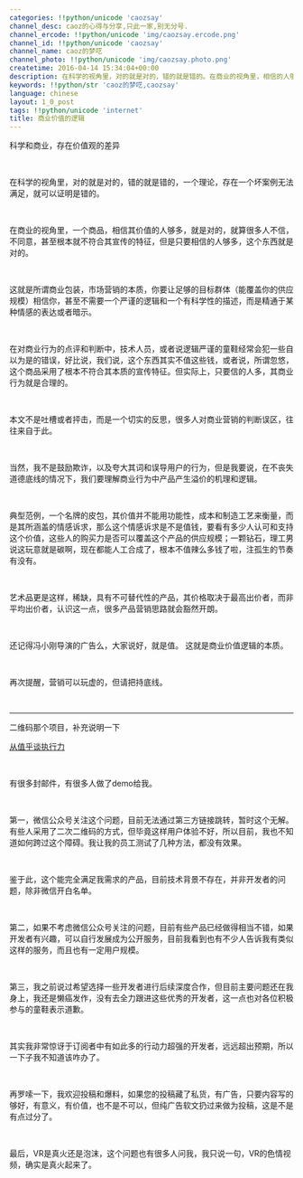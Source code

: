```yaml
---
categories: !!python/unicode 'caozsay'
channel_desc: caoz的心得与分享,只此一家,别无分号.
channel_ercode: !!python/unicode 'img/caozsay.ercode.png'
channel_id: !!python/unicode 'caozsay'
channel_name: caoz的梦呓
channel_photo: !!python/unicode 'img/caozsay.photo.png'
createtime: 2016-04-14 15:34:04+00:00
description: 在科学的视角里，对的就是对的，错的就是错的。在商业的视角里，相信的人够多，就是对的。
keywords: !!python/str 'caoz的梦呓,caozsay'
language: chinese
layout: 1_0_post
tags: !!python/unicode 'internet'
title: 商业价值的逻辑
---
```

<div class="rich_media_content" id="js_content">
<p>
         科学和商业，存在价值观的差异
        </p>
<p>
<br/>
</p>
<p>
         在科学的视角里，对的就是对的，错的就是错的，一个理论，存在一个坏案例无法满足，就可以证明是错的。
        </p>
<p>
<br/>
</p>
<p>
         在商业的视角里，一个商品，相信其价值的人够多，就是对的，就算很多人不信，不同意，甚至根本就不符合其宣传的特征，但是只要相信的人够多，这个东西就是对的。
        </p>
<p>
<br/>
</p>
<p>
         这就是所谓商业包装，市场营销的本质，你要让足够的目标群体（能覆盖你的供应规模）相信你，甚至不需要一个严谨的逻辑和一个有科学性的描述，而是精通于某种情感的表达或者暗示。
         <br/>
</p>
<p>
<br/>
</p>
<p>
         在对商业行为的点评和判断中，技术人员，或者说逻辑严谨的童鞋经常会犯一些自以为是的错误，好比说，我们说，这个东西其实不值这些钱，或者说，所谓忽悠，这个商品采用了根本不符合其本质的宣传特征。但实际上，只要信的人多，其商业行为就是合理的。
         <br/>
</p>
<p>
<br/>
</p>
<p>
         本文不是吐槽或者抨击，而是一个切实的反思，很多人对商业营销的判断误区，往往来自于此。
        </p>
<p>
<br/>
</p>
<p>
         当然，我不是鼓励欺诈，以及夸大其词和误导用户的行为，但是我要说，在不丧失道德底线的情况下，我们要理解商业行为中产品产生溢价的机理和逻辑。
        </p>
<p>
<br/>
</p>
<p>
         典型范例，一个名牌的皮包，其价值并不能用功能性，成本和制造工艺来衡量，而是其所涵盖的情感诉求，那么这个情感诉求是不是值钱，要看有多少人认可和支持这个价值，这些人的购买力是否可以覆盖这个产品的供应规模；一颗钻石，理工男说这玩意就是碳啊，现在都能人工合成了，根本不值辣么多钱了啦，注孤生的节奏有没有。
        </p>
<p>
<br/>
</p>
<p>
         艺术品更是这样，稀缺，具有不可替代性的产品，其价格取决于最高出价者，而非平均出价者，认识这一点，很多产品营销思路就会豁然开朗。
        </p>
<p>
<br/>
</p>
<p>
         还记得冯小刚导演的广告么，大家说好，就是值。 这就是商业价值逻辑的本质。
        </p>
<p>
<br/>
</p>
<p>
         再次提醒，营销可以玩虚的，但请把持底线。
        </p>
<p>
<br/>
</p>
<hr/>
<p>
         二维码那个项目，补充说明一下
        </p>
<p>
<a data_ue_src="http://mp.weixin.qq.com/s?__biz=MzI0MjA1Mjg2Ng==&amp;mid=402274061&amp;idx=1&amp;sn=85c9d6afe139049cf7109e350affdd16&amp;scene=21#wechat_redirect" href="http://mp.weixin.qq.com/s?__biz=MzI0MjA1Mjg2Ng==&amp;mid=402274061&amp;idx=1&amp;sn=85c9d6afe139049cf7109e350affdd16&amp;scene=21#wechat_redirect" target="_blank">
          从值乎谈执行力
         </a>
<br/>
</p>
<p>
<br/>
</p>
<p>
         有很多封邮件，有很多人做了demo给我。
        </p>
<p>
<br/>
</p>
<p>
         第一，微信公众号关注这个问题，目前无法通过第三方链接跳转，暂时这个无解。有些人采用了二次二维码的方式，但毕竟这样用户体验不好，所以目前，我也不知道如何跨过这个障碍。我让我的员工测试了几种方法，都没有效果。
        </p>
<p>
<br/>
</p>
<p>
         鉴于此，这个能完全满足我需求的产品，目前技术背景不存在，并非开发者的问题，除非微信开白名单。
        </p>
<p>
<br/>
</p>
<p>
         第二，如果不考虑微信公众号关注的问题，目前有些产品已经做得相当不错，如果开发者有兴趣，可以自行发展成为公开服务，目前我看到也有不少人告诉我有类似这样的服务，而且也有一定用户规模。
        </p>
<p>
<br/>
</p>
<p>
         第三，我之前说过希望选择一些开发者进行后续深度合作，但目前主要问题还在我身上，我还是懒癌发作，没有去全力跟进这些优秀的开发者，这一点也对各位积极参与的童鞋表示道歉。
        </p>
<p>
<br/>
</p>
<p>
         其实我非常惊讶于订阅者中有如此多的行动力超强的开发者，远远超出预期，所以一下子我不知道该咋办了。
        </p>
<p>
<br/>
</p>
<p>
         再罗嗦一下，我欢迎投稿和爆料，如果您的投稿藏了私货，有广告，只要内容写的够好，有意义，有价值，也不是不可以，但纯广告软文扔过来做为投稿，这是不是有点过分了。
         <br/>
</p>
<p>
<br/>
</p>
<p>
         最后，VR是真火还是泡沫，这个问题也有很多人问我，我只说一句，VR的色情视频，确实是真火起来了。
        </p>
<p>
<br/>
</p>
<p>
<br/>
</p>
<p>
<br/>
</p>
</div>